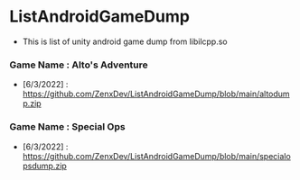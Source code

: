 # ListAndroidGameDump
- This is list of unity android game dump from libilcpp.so

### Game Name : Alto's Adventure
- [6/3/2022] : https://github.com/ZenxDev/ListAndroidGameDump/blob/main/altodump.zip

### Game Name : Special Ops
- [6/3/2022] : https://github.com/ZenxDev/ListAndroidGameDump/blob/main/specialopsdump.zip
